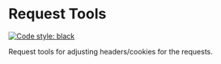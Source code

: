 # Request Tools

[![Code style: black](https://img.shields.io/badge/code%20style-black-000000.svg)](https://github.com/psf/black)

Request tools for adjusting headers/cookies for the requests.
